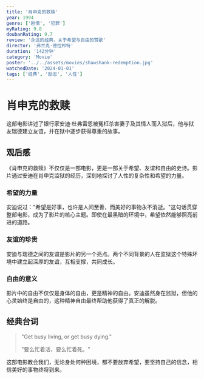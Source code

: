 ```yaml
---
title: '肖申克的救赎'
year: 1994
genre: ['剧情', '犯罪']
myRating: 9.8
doubanRating: 9.7
review: '永远的经典，关于希望与自由的赞歌'
director: '弗兰克·德拉邦特'
duration: '142分钟'
category: 'Movie'
poster: '../../assets/movies/shawshank-redemption.jpg'
watchedDate: '2024-01-01' 
tags: ['经典', '励志', '人性']
--- 
```

 
# 肖申克的救赎

这部电影讲述了银行家安迪·杜弗雷恩被冤枉杀害妻子及其情人而入狱后，他与狱友瑞德建立友谊，并在狱中逐步获得尊重的故事。

## 观后感

《肖申克的救赎》不仅仅是一部电影，更是一部关于希望、友谊和自由的史诗。影片通过安迪在肖申克监狱的经历，深刻地探讨了人性的复杂性和希望的力量。

### 希望的力量

安迪说过："希望是好事，也许是人间至善，而美好的事物永不消逝。"这句话贯穿整部电影，成为了影片的核心主题。即使在最黑暗的环境中，希望依然能够照亮前进的道路。

### 友谊的珍贵

安迪与瑞德之间的友谊是影片的另一个亮点。两个不同背景的人在监狱这个特殊环境中建立起深厚的友谊，互相支撑，共同成长。

### 自由的意义

影片中的自由不仅仅是身体的自由，更是精神的自由。安迪虽然身在监狱，但他的心灵始终是自由的，这种精神自由最终帮助他获得了真正的解脱。

## 经典台词

> "Get busy living, or get busy dying."
> 
> "要么忙着活，要么忙着死。" 

这部电影教会我们，无论身处何种困境，都不要放弃希望，要坚持自己的信念，相信美好的事物终将到来。

